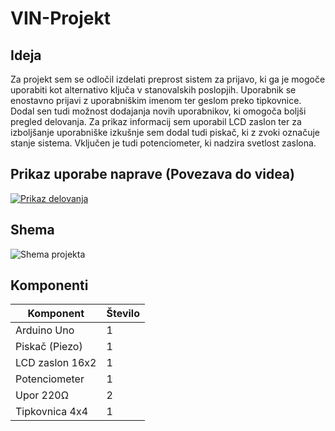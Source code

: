 # VIN-Projekt
## Ideja
Za projekt sem se odločil izdelati preprost sistem za prijavo, ki ga je mogoče uporabiti kot alternativo ključa v stanovalskih poslopjih. Uporabnik se enostavno prijavi z uporabniškim imenom ter geslom preko tipkovnice. Dodal sen tudi možnost dodajanja novih uporabnikov, ki omogoča boljši pregled delovanja. Za prikaz informacij sem uporabil LCD zaslon ter za izboljšanje uporabniške izkušnje sem dodal tudi piskač, ki z zvoki označuje stanje sistema. Vključen je tudi potenciometer, ki nadzira svetlost zaslona.
## Prikaz uporabe naprave (Povezava do videa)
[![Prikaz delovanja](https://img.youtube.com/vi/gqiYvM1Tya4/maxresdefault.jpg)](https://www.youtube.com/gqiYvM1Tya4)
## Shema
![Shema projekta](https://github.com/blazmikec/VIN-Projekt/assets/71345003/2c4dae34-ea9d-4454-bffd-12230f1f8a31)
## Komponenti
| Komponent | Število |
| ------ | ------- |
| Arduino Uno | 1 |
| Piskač (Piezo) | 1 |
| LCD zaslon 16x2 | 1 |
| Potenciometer | 1 |
| Upor 220Ω | 2 |
| Tipkovnica 4x4 | 1 |
